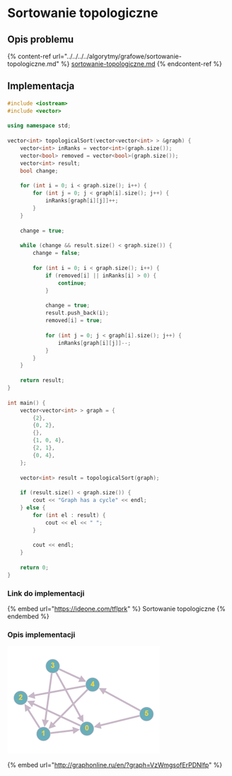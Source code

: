 # Sortowanie topologiczne

## Opis problemu

{% content-ref url="../../../../algorytmy/grafowe/sortowanie-topologiczne.md" %}
[sortowanie-topologiczne.md](../../../../algorytmy/grafowe/sortowanie-topologiczne.md)
{% endcontent-ref %}

## Implementacja

```cpp
#include <iostream>
#include <vector>

using namespace std;

vector<int> topologicalSort(vector<vector<int> > &graph) {
    vector<int> inRanks = vector<int>(graph.size());
    vector<bool> removed = vector<bool>(graph.size());
    vector<int> result;
    bool change;
    
    for (int i = 0; i < graph.size(); i++) {
        for (int j = 0; j < graph[i].size(); j++) {
            inRanks[graph[i][j]]++;
        }
    }

    change = true;

    while (change && result.size() < graph.size()) {
        change = false;
        
        for (int i = 0; i < graph.size(); i++) {
            if (removed[i] || inRanks[i] > 0) {
                continue;
            }

            change = true;
            result.push_back(i);
            removed[i] = true;
            
            for (int j = 0; j < graph[i].size(); j++) {
                inRanks[graph[i][j]]--;
            }
        }
    }

    return result;
}

int main() {
	vector<vector<int> > graph = {
		{2},
		{0, 2},
		{},
		{1, 0, 4},
		{2, 1},
		{0, 4},
	};
    
    vector<int> result = topologicalSort(graph);
    
    if (result.size() < graph.size()) {
        cout << "Graph has a cycle" << endl;
    } else {
        for (int el : result) {
            cout << el << " ";
        }

        cout << endl;
    }

    return 0;
}
```

### Link do implementacji

{% embed url="https://ideone.com/tfIprk" %}
Sortowanie topologiczne
{% endembed %}

### Opis implementacji

![Przykładowy graf wykorzystany w implementacji](../../../../.gitbook/assets/example_graph_topological_sort.png)

{% embed url="http://graphonline.ru/en/?graph=VzWmgsofErPDNlfp" %}
